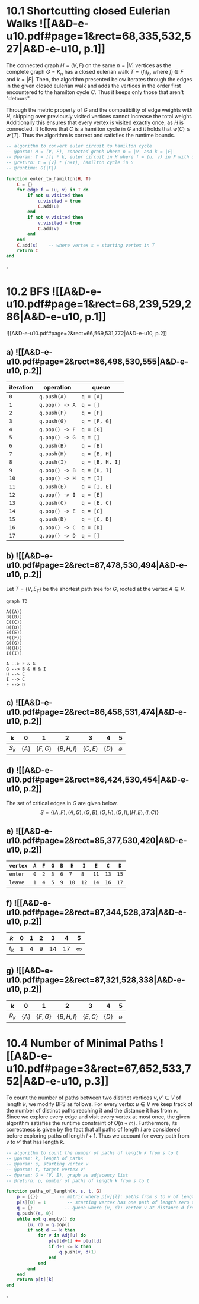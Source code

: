 

# 10.1      Shortcutting closed Eulerian Walks ![[A&D-e-u10.pdf#page=1&rect=68,335,532,527|A&D-e-u10, p.1]]

The connected graph $H = (V, F)$ on the same $n = |V|$ vertices as the complete graph $G = K_{n}$ has a closed eulerian walk $T = (f_{i})_{k}$, where $f_{i} \in F$ and $k = |F|$. Then, the algorithm presented below iterates through the edges in the given closed eulerian walk and adds the vertices in the order first encountered to the hamilton cycle $C$. Thus it keeps only those that aren't "detours".

Through the metric property of $G$ and the compatibility of edge weights with $H$, skipping over previously visited vertices cannot increase the total weight. Additionally this ensures that every vertex is visited exactly once, as $H$ is connected. It follows that $C$ is a hamilton cycle in $G$ and it holds that $w(C) \leq w'(T)$. Thus the algorithm is correct and satisfies the runtime bounds.

```lua
-- algorithm to convert euler circuit to hamilton cycle
-- @param: H = (V, F), conected graph where n = |V| and k = |F|
-- @param: T = [f] * k, euler circuit in H where f = (u, v) in F with u, v in V
-- @return: C = [v] * (n+1), hamilton cycle in G
-- @runtime: O(|F|)

function euler_to_hamilton(H, T)
    C = {}
    for edge f = (u, v) in T do
        if not u.visited then
            u.visited = true
            C.add(u)
        end
        if not v.visited then
            v.visited = true
            C.add(v)
        end
    end
    C.add(s)    -- where vertex s = starting vertex in T
    return C
end
```
$\square$

<div class="page-break" style="page-break-before: always;"></div>

# 10.2      BFS ![[A&D-e-u10.pdf#page=1&rect=68,239,529,286|A&D-e-u10, p.1]]
![[A&D-e-u10.pdf#page=2&rect=66,569,531,772|A&D-e-u10, p.2]]

## a) ![[A&D-e-u10.pdf#page=2&rect=86,498,530,555|A&D-e-u10, p.2]]

| iteration | operation      | queue           |
| --------- | -------------- | --------------- |
| `0`       | `q.push(A)`    | `q = [A]`       |
| `1`       | `q.pop() -> A` | `q = []`        |
| `2`       | `q.push(F)`    | `q = [F]`       |
| `3`       | `q.push(G)`    | `q = [F, G]`    |
| `4`       | `q.pop() -> F` | `q = [G]`       |
| `5`       | `q.pop() -> G` | `q = []`        |
| `6`       | `q.push(B)`    | `q = [B]`       |
| `7`       | `q.push(H)`    | `q = [B, H]`    |
| `8`       | `q.push(I)`    | `q = [B, H, I]` |
| `9`       | `q.pop() -> B` | `q = [H, I]`    |
| `10`      | `q.pop() -> H` | `q = [I]`       |
| `11`      | `q.push(E)`    | `q = [I, E]`    |
| `12`      | `q.pop() -> I` | `q = [E]`       |
| `13`      | `q.push(C)`    | `q = [E, C]`    |
| `14`      | `q.pop() -> E` | `q = [C]`       |
| `15`      | `q.push(D)`    | `q = [C, D]`    |
| `16`      | `q.pop() -> C` | `q = [D]`       |
| `17`      | `q.pop() -> D` | `q = []`        |

<div class="page-break" style="page-break-before: always;"></div>

## b) ![[A&D-e-u10.pdf#page=2&rect=87,478,530,494|A&D-e-u10, p.2]]

Let $T = (V, E_{T})$ be the shortest path tree for $G$, rooted at the vertex $A \in V$.
```mermaid
graph TD

A((A))
B((B))
C((C))
D((D))
E((E))
F((F))
G((G))
H((H))
I((I))

A --> F & G
G --> B & H & I
H --> E
I --> C
E --> D
```

## c) ![[A&D-e-u10.pdf#page=2&rect=86,458,531,474|A&D-e-u10, p.2]]

| $k$     | $0$       | $1$          | $2$             | $3$          | $4$       | $5$           |
| ------- | --------- | ------------ | --------------- | ------------ | --------- | ------------- |
| $S_{k}$ | $\{ A \}$ | $\{ F, G \}$ | $\{ B, H, I \}$ | $\{ C, E \}$ | $\{ D \}$ | $\varnothing$ |

## d) ![[A&D-e-u10.pdf#page=2&rect=86,424,530,454|A&D-e-u10, p.2]]

The set of critical edges in $G$ are given below.
$$
S = \{ (A, F), (A,G), (G, B), (G, H), (G, I), (H, E), (I, C) \}
$$

## e) ![[A&D-e-u10.pdf#page=2&rect=85,377,530,420|A&D-e-u10, p.2]]

| `vertex` | `A` | `F` | `G` | `B` | `H`  | `I`  | `E`  | `C`  | `D`  |
| -------- | --- | --- | --- | --- | ---- | ---- | ---- | ---- | ---- |
| `enter`  | `0` | `2` | `3` | `6` | `7`  | `8`  | `11` | `13` | `15` |
| `leave`  | `1` | `4` | `5` | `9` | `10` | `12` | `14` | `16` | `17` |

## f) ![[A&D-e-u10.pdf#page=2&rect=87,344,528,373|A&D-e-u10, p.2]]

| $k$     | $0$ | $1$ | $2$ | $3$  | $4$  | $5$      |
| ------- | --- | --- | --- | ---- | ---- | -------- |
| $t_{k}$ | $1$ | $4$ | $9$ | $14$ | $17$ | $\infty$ |

## g) ![[A&D-e-u10.pdf#page=2&rect=87,321,528,338|A&D-e-u10, p.2]]

| $k$     | $0$       | $1$          | $2$             | $3$          | $4$       | $5$           |
| ------- | --------- | ------------ | --------------- | ------------ | --------- | ------------- |
| $R_{k}$ | $\{ A \}$ | $\{ F, G \}$ | $\{B,  H, I \}$ | $\{ E, C \}$ | $\{ D \}$ | $\varnothing$ |

<div class="page-break" style="page-break-before: always;"></div>

# 10.4      Number of Minimal Paths ![[A&D-e-u10.pdf#page=3&rect=67,652,533,752|A&D-e-u10, p.3]]

To count the number of paths between two distinct vertices $v, v' \in V$ of length $k$, we modify BFS as follows. For every vertex $u \in V$ we keep track of the number of distinct paths reaching it and the distance it has from $v$. Since we explore every edge and visit every vertex at most once, the given algorithm satisfies the runtime constraint of $O(n+m)$. Furthermore, its correctness is given by the fact that all paths of length $l$ are considered before exploring paths of length $l+1$. Thus we account for every path from $v$ to $v'$ that has length $k$.

```lua
-- algorithm to count the number of paths of length k from s to t
-- @param: k, length of paths
-- @param: s, starting vertex v
-- @param: t, target vertex v'
-- @param: G = (V, E), graph as adjacency list
-- @return: p, number of paths of length k from s to t

function paths_of_length(k, s, t, G)
    p = {{}}        -- matrix where p[v][l]: paths from s to v of length l
    p[s][0] = 1        -- starting vertex has one path of length zero to itself
    q = {}            -- queue where (v, d): vertex v at distance d from s
    q.push({s, 0})
    while not q.empty() do
        (u, d) = q.pop()
        if not d == k then
            for v in Adj[u] do
                p[v][d+1] += p[u][d]
                if d+1 <= k then
                    q.push(v, d+1)
                end
            end
        end
    end
    return p[t][k]
end
```
$\square$



